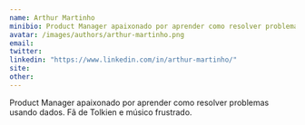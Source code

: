 ```yaml
---
name: Arthur Martinho
minibio: Product Manager apaixonado por aprender como resolver problemas usando dados. Fã de Tolkien e músico frustrado.
avatar: /images/authors/arthur-martinho.png
email:
twitter:
linkedin: "https://www.linkedin.com/in/arthur-martinho/"
site:
other:
---
```


Product Manager apaixonado por aprender como resolver problemas usando dados. Fã de Tolkien e músico frustrado.

